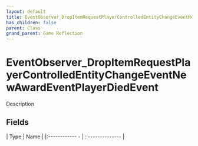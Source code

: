 ```yaml
---
layout: default
title: EventObserver_DropItemRequestPlayerControlledEntityChangeEventNewAwardEventPlayerDiedEvent
has_children: false
parent: Class
grand_parent: Game Reflection
---
```

# EventObserver_DropItemRequestPlayerControlledEntityChangeEventNewAwardEventPlayerDiedEvent
Description 

## Fields
| Type | Name |
|:------------ - | : -------------- |
